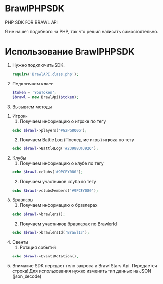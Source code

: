 # BrawlPHPSDK
PHP SDK FOR BRAWL API 

Я не нашел подобного на PHP, так что решил написать самостоятельно. 

# Использование BrawlPHPSDK
1)  Нужно подключить SDK.
	```php
	require('BrawlAPI.class.php');
	```
2)  Подключаем класс
	```php
  	$token = 'YouToken';
	$brawl = new BrawlApi($token);
	```
3)  Вызываем методы
  1. Игроки
      1. Получаем информацию о игроке по тегу
      ```php
      echo $brawl->players('#G2PG8Q0G');
      ```
      2. Получаем Battle Log (Последние игры) игрока по тегу
      ```php
      echo $brawl->BattleLog('#23988UQJ92Q');
      ```
  2. Клубы
      1. Получаем информацию о клубе по тегу
      ```php
      echo $brawl->clubs('#9PCPY080');
      ```
      2. Получаем участников клуба по тегу
      ```php
      echo $brawl->clubsMembers('#9PCPY080');
      ```
  3. Бравлеры
      1. Получаем информацию о бравлерах
      ```php
      echo $brawl->brawlers();
      ```
      2. Получаем участников бравлерах по BrawlerId
      ```php
      echo $brawl->brawlersId('BrawlId');
      ```
  4. Эвенты
      1. Ротация событий
      ```php
      echo $brawl->EventsRotation();
      ```
  5. Внимание
      SDK передает тело запроса к Brawl Stars Api. Передается строка! Для использования нужно изменить тип данных на JSON (json_decode)

